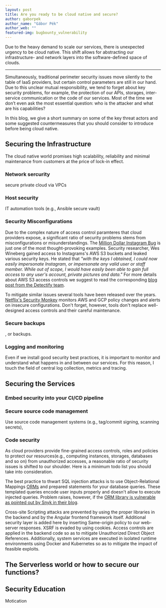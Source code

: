```yaml
---
layout: post
title: Are you ready to be cloud native and secure?
author: gaborpek
author_name: "Gábor Pék"
author_web: ""
featured-img: bugbounty_vulnerability 
---
```


Due to the heavy demand to scale our services, there is unexpected urgency to be cloud native. This shift allows for abstracting our infrastructure- and network layers into the software-defined space of clouds. 

<!--excerpt-->

----

Simultaneously, traditional perimeter security issues move silently to the table of IaaS providers, but certain control parameters are still in our hand. Due to this unclear mutual responsibility, we tend to forget about key security problems, for example, the protection of our APIs, storages, inter-service communication or the code of our services. Most of the time we don’t even ask the most essential question: who is the attacker and what are his capabilities?

In this blog, we give a short summary on some of the key threat actors and some suggested countermeasures that you should consider to introduce before being cloud native. 

## Securing the Infrastructure
The cloud native world promises high scalability, reliability and minimal maintenance from customers at the price of lock-in effect. 

### Network sercurity
secure private cloud via VPCs 

### Host security

IT automation tools (e.g., Ansible secure vault)

### Security Misconfigurations

Due to the complex nature of access control paramteres that cloud providers expose, a significant ratio of security problems stems from misconfigurations or misunderstandings. The [Million Dollar Instagram Bug](https://www.forbes.com/sites/thomasbrewster/2015/12/17/facebook-instagram-security-research-threats/#4edb643c2fb5) is just one of the most thought-provoking examples. Security researcher, Wes Wineberg gained access to Instagrams's AWS S3 buckets and leaked various security keys. He stated that  _"with the keys I obtained, I could now easily impersonate Instagram, or impersonate any valid user or staff member. While out of scope, I would have easily been able to gain full access to any user's account, private pictures and data."_  For more details about AWS S3 access controls we suggest to read the corresponding [blog post from the Detectify team](https://blog.detectify.com/2017/07/13/aws-s3-misconfiguration-explained-fix/?utm_source=labs&utm_campaign=s3_buckets).

To mitigate similar issues several tools have been released over the years. [Netflix's Security Monkey](https://github.com/Netflix/security_monkey) monitors AWS and GCP policy changes and alerts on insecure configurations. Don't forget, however, tools don't replace well-designed access controls and their careful maintenance. 

### Secure backups
, or backups. 

### Logging and monitoring

Even if we install good security best practices, it is important to monitor and understand what happens in and between our services. For this reason, I touch the field of central log collection, metrics and tracing. 


## Securing the Services

### Embed security into your CI/CD pipeline

### Secure source code management
Use source code management systems (e.g., tag/commit signing, scanning secrets), 

### Code security

As cloud providers provide fine-grained access controls, roles and policies to protect our resources(e.g., computing instances, storages, databases and so on) from unauthorized accesses, a reasonable ratio of security issues is shifted to our shoulder. Here is a minimum todo list you should take into consideration. 

The best practice to thwart SQL injection attacks is to use Object-Relational Mappings [ORMs](https://en.wikipedia.org/wiki/Object-relational_mapping) and prepared statements for your database queries. These templated queries encode user inputs properly and doesn't allow to execute injected queries. Problem raises, however, if the [ORM library is vulnerable as pointed out by Snyk in their blog](https://snyk.io/blog/sql-injection-orm-vulnerabilities/). 

Cross-site Scripting attacks are prevented by using the proper libraries in the backend and by the Angular frontend framework itself. Additional security layer is added here by inserting Same-origin policy to our web-server responses. XSRF is evaded by using cookies. Access controls are applied in the backend code so as to mitigate Unauthorized Direct Object References. Additionally, system services are executed in isolated runtime environments using Docker and Kubernetes so as to mitigate the impact of feasible exploits.

## The Serverless world or how to secure our functions?


## Security Education
Motication
